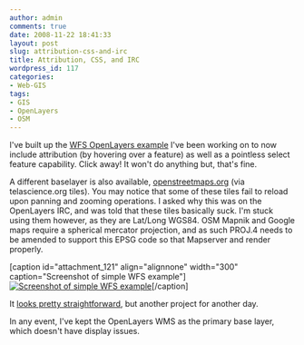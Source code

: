 ```yaml
---
author: admin
comments: true
date: 2008-11-22 18:41:33
layout: post
slug: attribution-css-and-irc
title: Attribution, CSS, and IRC
wordpress_id: 117
categories:
- Web-GIS
tags:
- GIS
- OpenLayers
- OSM
---
```


I've built up the [WFS OpenLayers example](http://www.mkgeomatics.com/apps/openlayers/WA_WFS_WGS84_query.html) I've been working on to now include attribution (by hovering over a feature) as well as a pointless select feature capability. Click away! It won't do anything but, that's fine. <!-- more -->

A different baselayer is also available, [openstreetmaps.org](http://www.openstreetmap.org/) (via telascience.org tiles). You may notice that some of these tiles fail to reload upon panning and zooming operations. I asked why this was on the OpenLayers IRC, and was told that these tiles basically suck. I'm stuck using them however, as they are Lat/Long WGS84. OSM Mapnik and Google maps require a spherical mercator projection, and as such PROJ.4 needs to be amended to support this EPSG code so that Mapserver and render properly.

[caption id="attachment_121" align="alignnone" width="300" caption="Screenshot of simple WFS example"][![Screenshot of simple WFS example](http://www.mkgeomatics.com/wordpress/wp-content/uploads/2008/11/wfs_example-300x276.jpg)](http://www.mkgeomatics.com/wordpress/wp-content/uploads/2008/11/wfs_example.jpeg)[/caption]

It [looks pretty straightforward](http://docs.openlayers.org/spherical_mercator/#mapserver), but another project for another day.

In any event, I've kept the OpenLayers WMS as the primary base layer, which doesn't have display issues.
